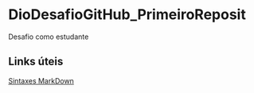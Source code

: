 # DioDesafioGitHub_PrimeiroReposit
Desafio como estudante

## Links úteis

[Sintaxes MarkDown](https://markdown.net.br/sintaxe-basica/)

